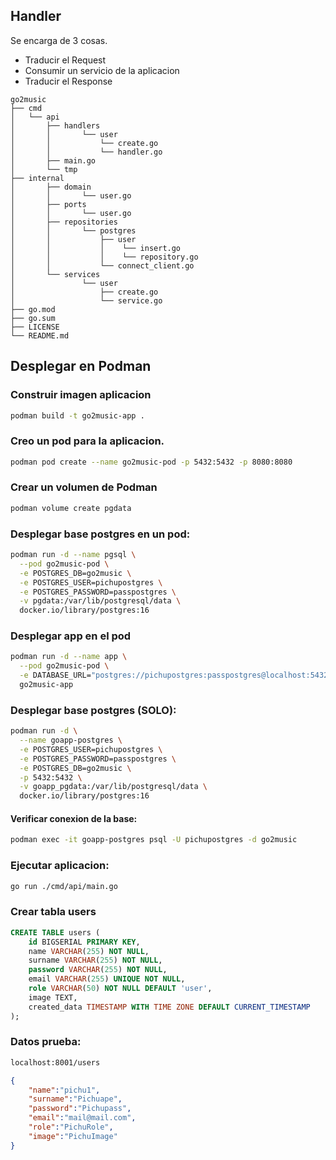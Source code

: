 
## Handler
Se encarga de 3 cosas.
- Traducir el Request
- Consumir un servicio de la aplicacion
- Traducir el Response


```
go2music
├── cmd
│   └── api
│       ├── handlers
│       │       └── user
│       │           └── create.go
│       │           └── handler.go
│       ├── main.go
│       └── tmp
├── internal
│       ├── domain
│       │       └── user.go
│       ├── ports
│       │       └── user.go
│       ├── repositories
│       │       └── postgres
│       │           ├── user
│       │           │    └── insert.go
│       │           │    └── repository.go
│       │           └── connect_client.go
│       └── services
│               └── user
│                   ├── create.go
│                   └── service.go
├── go.mod
├── go.sum
├── LICENSE
└── README.md
```

## Desplegar en Podman

### Construir imagen aplicacion
```bash
podman build -t go2music-app .
```

### Creo un pod para la aplicacion.
```bash
podman pod create --name go2music-pod -p 5432:5432 -p 8080:8080
```

### Crear un volumen de Podman
```bash
podman volume create pgdata
```

### Desplegar base postgres en un pod:
```bash
podman run -d --name pgsql \
  --pod go2music-pod \
  -e POSTGRES_DB=go2music \
  -e POSTGRES_USER=pichupostgres \
  -e POSTGRES_PASSWORD=passpostgres \
  -v pgdata:/var/lib/postgresql/data \
  docker.io/library/postgres:16
```

### Desplegar app en el pod
```bash
podman run -d --name app \
  --pod go2music-pod \
  -e DATABASE_URL="postgres://pichupostgres:passpostgres@localhost:5432/go2music?sslmode=disable" \
  go2music-app
```

### Desplegar base postgres (SOLO):
```bash
podman run -d \
  --name goapp-postgres \
  -e POSTGRES_USER=pichupostgres \
  -e POSTGRES_PASSWORD=passpostgres \
  -e POSTGRES_DB=go2music \
  -p 5432:5432 \
  -v goapp_pgdata:/var/lib/postgresql/data \
  docker.io/library/postgres:16
```


#### Verificar conexion de la base:
```bash
podman exec -it goapp-postgres psql -U pichupostgres -d go2music
```

### Ejecutar aplicacion:
```bash
go run ./cmd/api/main.go
```

### Crear tabla users
``` sql
CREATE TABLE users (
    id BIGSERIAL PRIMARY KEY,
    name VARCHAR(255) NOT NULL,
    surname VARCHAR(255) NOT NULL,
    password VARCHAR(255) NOT NULL,
    email VARCHAR(255) UNIQUE NOT NULL,
    role VARCHAR(50) NOT NULL DEFAULT 'user',
    image TEXT,
    created_data TIMESTAMP WITH TIME ZONE DEFAULT CURRENT_TIMESTAMP
);
```

### Datos prueba:
```bash
localhost:8001/users
```

```json
{
	"name":"pichu1",
	"surname":"Pichuape",
	"password":"Pichupass",
	"email":"mail@mail.com",
	"role":"PichuRole",
	"image":"PichuImage"
}
```

